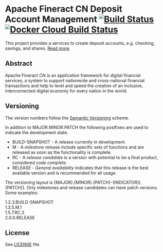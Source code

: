 # Apache Fineract CN Deposit Account Management [![Build Status](https://api.travis-ci.com/apache/fineract-cn-deposit-account-management.svg?branch=develop)](https://travis-ci.com/apache/fineract-cn-deposit-account-management) [![Docker Cloud Build Status](https://img.shields.io/docker/cloud/build/apache/fineract-cn-deposit-account-management)](https://hub.docker.com/r/apache/fineract-cn-deposit-account-management/builds)

This project provides a services to create deposit accounts, e.g. checking, savings, and shares. [Read more](https://cwiki.apache.org/confluence/display/FINERACT/Fineract+CN+Project+Structure#FineractCNProjectStructure-deposit-account-management).


## Abstract
Apache Fineract CN is an application framework for digital financial services, a system to support nationwide and cross-national financial transactions and help to level and speed the creation of an inclusive, interconnected digital economy for every nation in the world.

## Versioning
The version numbers follow the [Semantic Versioning](http://semver.org/) scheme.

In addition to MAJOR.MINOR.PATCH the following postfixes are used to indicate the development state.

* BUILD-SNAPSHOT - A release currently in development. 
* M - A _milestone_ release include specific sets of functions and are released as soon as the functionality is complete.
* RC - A _release candidate_ is a version with potential to be a final product, considered _code complete_.
* RELEASE - _General availability_ indicates that this release is the best available version and is recommended for all usage.

The versioning layout is {MAJOR}.{MINOR}.{PATCH}-{INDICATOR}[.{PATCH}]. Only milestones and release candidates can  have patch versions. Some examples:

1.2.3.BUILD-SNAPSHOT  
1.3.5.M.1  
1.5.7.RC.2  
2.0.0.RELEASE

## License
See [LICENSE](LICENSE) file.
